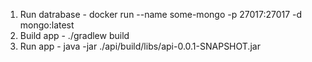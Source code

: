 1. Run datrabase -  docker run --name some-mongo -p 27017:27017 -d mongo:latest
2. Build app - ./gradlew build
3. Run app - java -jar ./api/build/libs/api-0.0.1-SNAPSHOT.jar